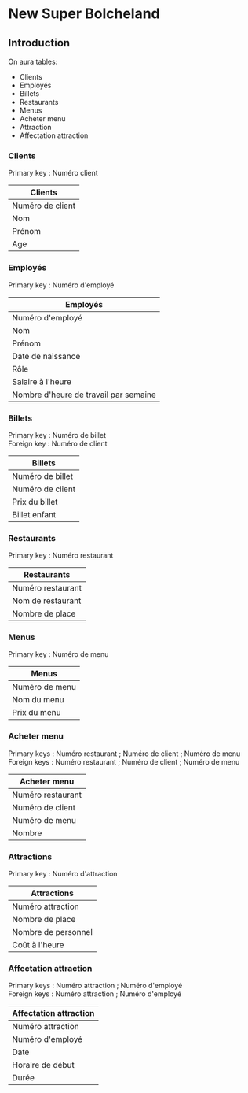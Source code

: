 # New Super Bolcheland

## Introduction

On aura tables:

- Clients
- Employés
- Billets
- Restaurants
- Menus
- Acheter menu
- Attraction
- Affectation attraction

### Clients

Primary key : Numéro client

|   Clients   |
|-------------|
| Numéro de client |
| Nom |
| Prénom |
| Age |

### Employés

Primary key : Numéro d'employé

|   Employés   |
|--------------|
| Numéro d'employé |
| Nom|
| Prénom |
| Date de naissance | 
| Rôle |
| Salaire à l'heure |
| Nombre d'heure de travail par semaine |

### Billets

Primary key : Numéro de billet  
Foreign key : Numéro de client

|   Billets   |
|-------------|
| Numéro de billet |
| Numéro de client |
| Prix du billet |
| Billet enfant |

### Restaurants

Primary key : Numéro restaurant

|   Restaurants  |
|----------------|
| Numéro restaurant |
| Nom de restaurant |
| Nombre de place |

### Menus

Primary key : Numéro de menu

|   Menus   |
|-----------|
| Numéro de menu |
| Nom du menu |
| Prix du menu |

### Acheter menu

Primary keys : Numéro restaurant ; Numéro de client ; Numéro de menu  
Foreign keys : Numéro restaurant ; Numéro de client ; Numéro de menu

|   Acheter menu   |
|------------------|
| Numéro restaurant |
| Numéro de client |
| Numéro de menu |
| Nombre |

### Attractions

Primary key : Numéro d'attraction

|   Attractions   |
|-----------------|
| Numéro attraction |
| Nombre de place |
| Nombre de personnel |
| Coût à l'heure |

### Affectation attraction

Primary keys : Numéro attraction ; Numéro d'employé  
Foreign keys : Numéro attraction ; Numéro d'employé

|   Affectation attraction   |
|----------------------------|
| Numéro attraction |
| Numéro d'employé |
| Date |
| Horaire de début |
| Durée |
